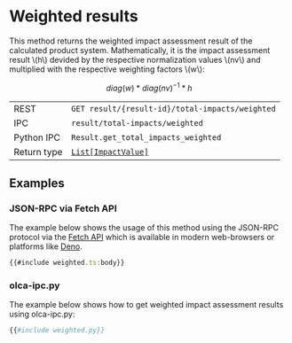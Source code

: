 # Weighted results

This method returns the weighted impact assessment result of the calculated
product system. Mathematically, it is the impact assessment result \\(h\\)
devided by the respective normalization values \\(nv\\) and multiplied with
the respective weighting factors \\(w\\):

$$
diag(w) * diag(nv)^{-1} * h
$$

|            |                                                                      |
|------------|----------------------------------------------------------------------|
| REST        | `GET result/{result-id}/total-impacts/weighted`                      |
| IPC         | `result/total-impacts/weighted`                                      |
| Python IPC  | `Result.get_total_impacts_weighted`                                  |
| Return type | [`List[ImpactValue]`](http://greendelta.github.io/olca-schema/classes/ImpactValue.html) |


## Examples

### JSON-RPC via Fetch API

The example below shows the usage of this method using the JSON-RPC protocol via
the [Fetch API](https://developer.mozilla.org/en-US/docs/Web/API/Fetch_API)
which is available in modern web-browsers or platforms like
[Deno](https://deno.land/).

```ts
{{#include weighted.ts:body}}
```

### olca-ipc.py

The example below shows how to get weighted impact assessment results using
olca-ipc.py:

```py
{{#include weighted.py}}
```
